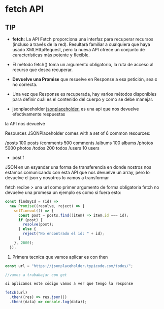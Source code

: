 # fetch API

## TIP

- **fetch:** La API Fetch proporciona una interfaz para recuperar recursos (incluso a través de la red).
  Resultará familiar a cualquiera que haya usado XMLHttpRequest, pero la nueva API ofrece un conjunto de características más potente y flexible.
- El método fetch() toma un argumento obligatorio, la ruta de acceso al recurso que desea recuperar.

- **Devuelve una Promise** que resuelve en Response a esa petición, sea o no correcta.

- Una vez que Response es recuperada, hay varios métodos disponibles para definir cuál es el contenido del cuerpo y como se debe manejar.

- jsonplaceholder [jsonplaceholder.](https://jsonplaceholder.typicode.com/) es una api que nos devuelve efectivamente respuestas

la API nos devuelve

Resources
JSONPlaceholder comes with a set of 6 common resources:

/posts 100 posts
/comments 500 comments
/albums 100 albums
/photos 5000 photos
/todos 200 todos
/users 10 users

- post 1

JSON en un esyandar una forma de transferencia en donde nostros nos estamos comunicando con esta API que nos devuelve un array, pero lo devuelve el json y nosotros lo vamos a transformar

fetch recibe > una url como primer argumento de forma obligatoria
fetch no devuelve una promesa un ejemplo es como si fuera esto:

```js
const findById = (id) =>
  new Promise((resolve, reject) => {
    setTimeout(() => {
      const post = posts.find((item) => item.id === id);
      if (post) {
        resolve(post);
      } else {
        reject("No encontrado el id: " + id);
      }
    }, 2000);
  });
```

1.  Primera tecnica que vamos aplicar es con then

```js
const url = "https://jsonplaceholder.typicode.com/todos/";

//vamos a trababajar con get

si aplicamos este código vamos a ver que tengo la response

fetch(url)
  .then((res) => res.json())
  .then((data) => console.log(data));
```
